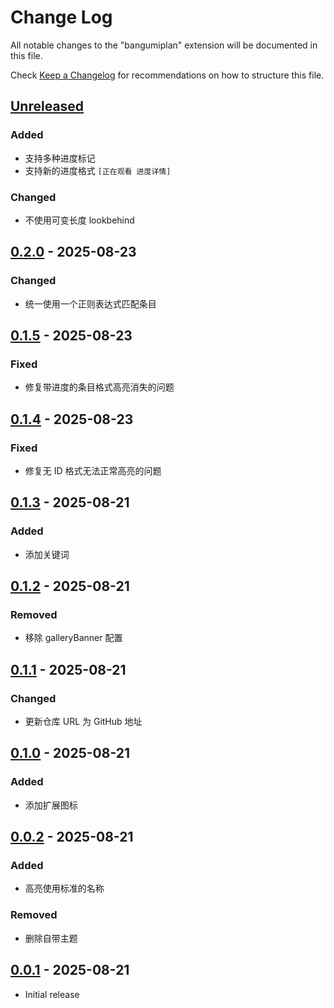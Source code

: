 # Change Log

All notable changes to the "bangumiplan" extension will be documented in this file.

Check [Keep a Changelog](http://keepachangelog.com/) for recommendations on how to structure this file.

## [Unreleased]

### Added

- 支持多种进度标记
- 支持新的进度格式 `[正在观看 进度详情]`

### Changed

- 不使用可变长度 lookbehind

## [0.2.0] - 2025-08-23

### Changed

- 统一使用一个正则表达式匹配条目

## [0.1.5] - 2025-08-23

### Fixed

- 修复带进度的条目格式高亮消失的问题

## [0.1.4] - 2025-08-23

### Fixed

- 修复无 ID 格式无法正常高亮的问题

## [0.1.3] - 2025-08-21

### Added

- 添加关键词

## [0.1.2] - 2025-08-21

### Removed

- 移除 galleryBanner 配置

## [0.1.1] - 2025-08-21

### Changed

- 更新仓库 URL 为 GitHub 地址

## [0.1.0] - 2025-08-21

### Added

- 添加扩展图标

## [0.0.2] - 2025-08-21

### Added

- 高亮使用标准的名称

### Removed

- 删除自带主题

## [0.0.1] - 2025-08-21

- Initial release

[Unreleased]: https://github.com/he0119/vscode-bangumiplan/compare/v0.2.0...HEAD
[0.2.0]: https://github.com/he0119/vscode-bangumiplan/compare/v0.1.5...v0.2.0
[0.1.5]: https://github.com/he0119/vscode-bangumiplan/compare/v0.1.4...v0.1.5
[0.1.4]: https://github.com/he0119/vscode-bangumiplan/compare/v0.1.3...v0.1.4
[0.1.3]: https://github.com/he0119/vscode-bangumiplan/compare/v0.1.2...v0.1.3
[0.1.2]: https://github.com/he0119/vscode-bangumiplan/compare/v0.1.1...v0.1.2
[0.1.1]: https://github.com/he0119/vscode-bangumiplan/compare/v0.1.1...v0.1.0
[0.1.0]: https://github.com/he0119/vscode-bangumiplan/compare/v0.1.0...v0.0.2
[0.0.2]: https://github.com/he0119/vscode-bangumiplan/compare/v0.0.2...v0.0.1
[0.0.1]: https://github.com/he0119/vscode-bangumiplan/releases/tag/v0.0.1

